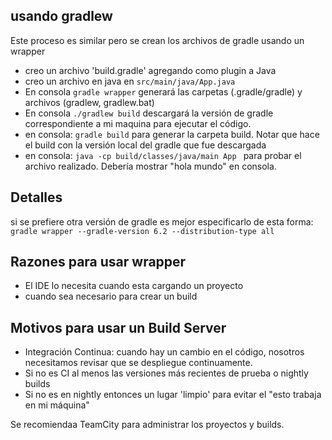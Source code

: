 ## usando gradlew
Este proceso es similar pero se crean los archivos de gradle usando un wrapper
- creo un archivo 'build.gradle' agregando como plugin a Java
- creo un archivo en java en ```src/main/java/App.java```
- En consola ```gradle wrapper``` generará las carpetas (.gradle/gradle) y archivos (gradlew, gradlew.bat)
- En consola ```./gradlew build```  descargará la versión de gradle correspondiente a mi maquina para ejecutar el código.
- en consola: ```gradle build``` para generar la carpeta build. Notar que hace el build con la versión local del gradle que fue descargada
- en consola: ```java -cp build/classes/java/main App ``` para probar el archivo realizado. Debería mostrar "hola mundo" en consola.



## Detalles
si se prefiere otra versión de gradle es mejor especificarlo de esta forma:
```gradle wrapper --gradle-version 6.2 --distribution-type all```

## Razones para usar wrapper
- El IDE lo necesita cuando esta cargando un proyecto
- cuando sea necesario para crear un build

## Motivos para usar un Build Server
- Integración Continua: cuando hay un cambio en el código, nosotros necesitamos revisar que se despliegue continuamente.
- Si no es CI al menos las versiones más recientes de prueba o nightly builds
- Si no es en nightly entonces un lugar 'limpio' para evitar el "esto trabaja en mi máquina"

Se recomiendaa TeamCity para administrar los proyectos y builds.
